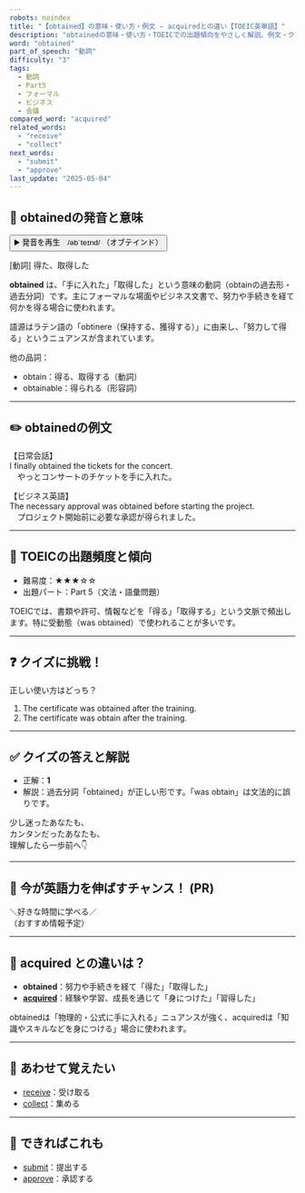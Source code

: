 ```yaml
---
robots: noindex
title: "【obtained】の意味・使い方・例文 ― acquiredとの違い【TOEIC英単語】"
description: "obtainedの意味・使い方・TOEICでの出題傾向をやさしく解説。例文・クイズ付きでacquiredとの違いもわかりやすく学べます。"
word: "obtained"
part_of_speech: "動詞"
difficulty: "3"
tags:
  - 動詞
  - Part5
  - フォーマル
  - ビジネス
  - 会議
compared_word: "acquired"
related_words:
  - "receive"
  - "collect"
next_words:
  - "submit"
  - "approve"
last_update: "2025-05-04"
---
```


## 🔰 obtainedの発音と意味

<button class="play-audio" onclick="playTTS('obtained')">
  <span class="play-audio-main">
    ▶️ 発音を再生　/əbˈteɪnd/
  </span>
  <span class="play-audio-sub">
    （オブテインド）
  </span>
</button>

[動詞] 得た、取得した

**obtained** は、「手に入れた」「取得した」という意味の動詞（obtainの過去形・過去分詞）です。主にフォーマルな場面やビジネス文書で、努力や手続きを経て何かを得る場合に使われます。

語源はラテン語の「obtinere（保持する、獲得する）」に由来し、「努力して得る」というニュアンスが含まれています。

他の品詞：  
- obtain：得る、取得する（動詞）
- obtainable：得られる（形容詞）

---

## ✏️ obtainedの例文

【日常会話】  
I finally obtained the tickets for the concert.  
　やっとコンサートのチケットを手に入れた。

【ビジネス英語】  
The necessary approval was obtained before starting the project.  
　プロジェクト開始前に必要な承認が得られました。

---

## 🎯 TOEICの出題頻度と傾向

- 難易度：★★★☆☆
- 出題パート：Part 5（文法・語彙問題）

TOEICでは、書類や許可、情報などを「得る」「取得する」という文脈で頻出します。特に受動態（was obtained）で使われることが多いです。

---

## ❓ クイズに挑戦！

正しい使い方はどっち？

1. The certificate was obtained after the training.  
2. The certificate was obtain after the training.

---

## ✅ クイズの答えと解説

- 正解：**1**
- 解説：過去分詞「obtained」が正しい形です。「was obtain」は文法的に誤りです。

少し迷ったあなたも、  
カンタンだったあなたも、  
理解したら一歩前へ👇️

---

## 🚀 今が英語力を伸ばすチャンス！ (PR)

<div class="info-center">
＼好きな時間に学べる／<br>  
（おすすめ情報予定）
</div>

---

## 🤔  acquired との違いは？

- **obtained**：努力や手続きを経て「得た」「取得した」
- **[acquired](/acquired)**：経験や学習、成長を通じて「身につけた」「習得した」

obtainedは「物理的・公式に手に入れる」ニュアンスが強く、acquiredは「知識やスキルなどを身につける」場合に使われます。

---

## 🧩 あわせて覚えたい

- [receive](/receive)：受け取る
- [collect](/collect)：集める

---

## 📖 できればこれも

- [submit](/submit)：提出する
- [approve](/approve)：承認する

<!-- cvid: aid40_bid36 -->
